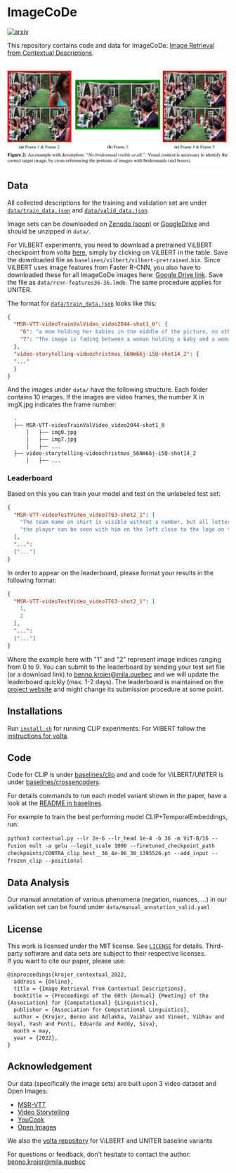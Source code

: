 # ImageCoDe

[![arxiv](https://img.shields.io/badge/arXiv-2203.15867-b31b1b.svg)](https://arxiv.org/abs/2203.15867)

This repository contains code and data for ImageCoDe: [Image Retrieval from Contextual Descriptions](https://arxiv.org/abs/2203.15867). 

![Example](https://github.com/mcgill-nlp/ImageCoDe/blob/main/example.png?raw=true)

## Data
All collected descriptions for the training and validation set are under [`data/train_data.json`](data/train_data.json) and [`data/valid_data.json`](data/valid_data.json).

Image sets can be downloaded on [Zenodo (soon)](link) or [GoogleDrive](https://drive.google.com/file/d/1OIKNyU0F9lThbaZZ3Jvm7AlF94n1MzDk/view?usp=sharing) and should be unzipped in `data/`.

For ViLBERT experiments, you need to download a pretrained ViLBERT checkpoint from volta [here](https://github.com/e-bug/volta/blob/main/MODELS.md), simply by clicking on ViLBERT in the table. Save the downloaded file as `baselines/vilbert/vilbert-pretrained.bin`.
Since ViLBERT uses image features from Faster R-CNN, you also have to downloaded these for all ImageCoDe images here: [Google Drive link](https://drive.google.com/drive/folders/1Gm22SlCM1V63oZIVS0riqWlySL_g5DJc?usp=sharing). Save the file as `data/rcnn-features36-36.lmdb`.
The same procedure applies for UNITER.

The format for [`data/train_data.json`](data/train_data.json) looks like this:

```json
{
  "MSR-VTT-videoTrainValVideo_video2044-shot1_0": {
    "6": "a mom holding her babies in the middle of the picture, no other image intervenes with the image.",
    "7": "The image is fading between a woman holding a baby and a woman sitting with a red background. The hands of the woman sitting aren't visible."
  },
  "video-storytelling-videochristmas_56Nm66j-i5Q-shot14_2": {
  "..."
  }
}
```
And the images under `data/` have the following structure. Each folder contains 10 images. If the images are video frames, the number X in imgX.jpg indicates the frame number:
```
  .
  ├── MSR-VTT-videoTrainValVideo_video2044-shot1_0
      │   ├── img0.jpg
      │   ├── img7.jpg
      │   ├── ...
  ├── video-storytelling-videochristmas_56Nm66j-i5Q-shot14_2
      │   ├── ...
```
### Leaderboard

Based on this you can train your model and test on the unlabeled test set:
```json
{
  "MSR-VTT-videoTestVideo_video7763-shot2_1": [
    "The team name on shirt is visible without a number, but all letters can be seen for team name.",
    "the player can be seen with him on the left close to the logo on the pitch on the right and can be clearly seen"
  ],
  "...":
  ["..."]
}
```

In order to appear on the leaderboard, please format your results in the following format:
```json
{
  "MSR-VTT-videoTestVideo_video7763-shot2_1": [
    1,
    2
  ],
  "...":
  ["..."]
}
```
Where the example here with "1" and "2" represent image indices ranging from 0 to 9.
You can submit to the leaderboard by sending your test set file (or a download link) to benno.krojer@mila.quebec and we will update the leaderboard quickly (max. 1-2 days).
The leaderboard is maintained on the [project website](https://mcgill-nlp.github.io/imagecode/) and might change its submission procedure at some point.

## Installations

Run [`install.sh`](install.sh) for running CLIP experiments.
For VilBERT follow the [instructions for volta](https://github.com/e-bug/volta#repository-setup). 

## Code

Code for CLIP is under [baselines/clip](https://github.com/BennoKrojer/ImageCoDe/tree/main/baselines/clip) and and code for ViLBERT/UNITER is under [baselines/crossencoders](https://github.com/BennoKrojer/ImageCoDe/tree/main/baselines/crossencoders).

For details commands to run each model variant shown in the paper, have a look at the [README in baselines](https://github.com/BennoKrojer/ImageCoDe/tree/main/baselines).

For example to train the best performing model CLIP+TemporalEmbeddings, run:

`python3 contextual.py --lr 2e-6 --lr_head 1e-4 -b 36 -m ViT-B/16 --fusion mult -a gelu --logit_scale 1000 --finetuned_checkpoint_path checkpoints/CONTRA_clip_best__36_4e-06_30_1395526.pt --add_input --frozen_clip --positional`

## Data Analysis

Our manual annotation of various phenomena (negation, nuances, ...) in our validation set can be found under `data/manual_annotation_valid.yaml`

## License

This work is licensed under the MIT license. See [`LICENSE`](LICENSE) for details. 
Third-party software and data sets are subject to their respective licenses. <br>
If you want to cite our paper, please use:
```
@inproceedings{krojer_contextual_2022,
  address = {Online},
  title = {Image Retrieval from Contextual Descriptions},
  booktitle = {Proceedings of the 60th {Annual} {Meeting} of the {Association} for {Computational} {Linguistics},
  publisher = {Association for Computational Linguistics},
  author = {Krojer, Benno and Adlakha, Vaibhav and Vineet, Vibhav and Goyal, Yash and Ponti, Edoardo and Reddy, Siva},
  month = may,
  year = {2022},
}
```

## Acknowledgement
Our data (specifically the image sets) are built upon 3 video dataset and Open Images:
- [MSR-VTT](https://www.microsoft.com/en-us/research/publication/msr-vtt-a-large-video-description-dataset-for-bridging-video-and-language/)
- [Video Storytelling](https://zenodo.org/record/2383739#.Yizc2Iz0nUR)
- [YouCook](https://web.eecs.umich.edu/~jjcorso/r/youcook/)
- [Open Images](https://storage.googleapis.com/openimages/web/index.html)

We also the [volta repository](https://github.com/e-bug/volta) for ViLBERT and UNITER baseline variants

For questions or feedback, don't hesitate to contact the author: benno.krojer@mila.quebec

